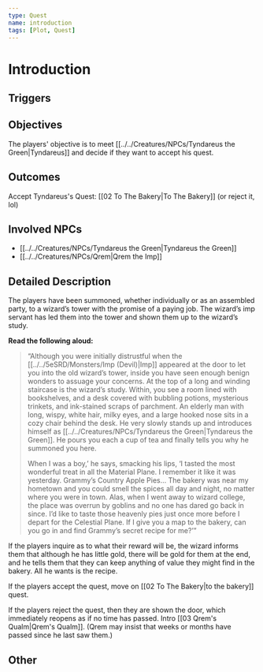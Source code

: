 ```yaml
---
type: Quest
name: introduction
tags: [Plot, Quest]
---
```


# Introduction

## Triggers

## Objectives
The players' objective is to meet [[../../Creatures/NPCs/Tyndareus the Green|Tyndareus]] and decide if they want to accept his quest. 

## Outcomes
Accept Tyndareus's Quest: [[02 To The Bakery|To The Bakery]]
(or reject it, lol) 

## Involved NPCs
- [[../../Creatures/NPCs/Tyndareus the Green|Tyndareus the Green]]
- [[../../Creatures/NPCs/Qrem|Qrem the Imp]] 

## Detailed Description
The players have been summoned, whether individually or as an assembled party, to a wizard’s tower with the promise of a paying job. The wizard’s imp servant has led them into the tower and shown them up to the wizard’s study. 

**Read the following aloud:**

> “Although you were initially distrustful when the [[../../5eSRD/Monsters/Imp (Devil)|Imp]] appeared at the door to let you into the old wizard’s tower, inside you have seen enough benign wonders to assuage your concerns. At the top of a long and winding staircase is the wizard’s study. Within, you see a room lined with bookshelves, and a desk covered with bubbling potions, mysterious trinkets, and ink-stained scraps of parchment. An elderly man with long, wispy, white hair, milky eyes, and a large hooked nose sits in a cozy chair behind the desk. He very slowly stands up and introduces himself as [[../../Creatures/NPCs/Tyndareus the Green|Tyndareus the Green]]. He pours you each a cup of tea and finally tells you why he summoned you here.
> 
> When I was a boy,’ he says, smacking his lips, ‘I tasted the most wonderful treat in all the Material Plane. I remember it like it was yesterday. Grammy’s Country Apple Pies… The bakery was near my hometown and you could smell the spices all day and night, no matter where you were in town. Alas, when I went away to wizard college, the place was overrun by goblins and no one has dared go back in since. I’d like to taste those heavenly pies just once more before I depart for the Celestial Plane. If I give you a map to the bakery, can you go in and find Grammy’s secret recipe for me?’”

If the players inquire as to what their reward will be, the wizard informs them that although he has little gold, there will be gold for them at the end, and he tells them that they can keep anything of value they might find in the bakery.  All he wants is the recipe. 

If the players accept the quest, move on [[02 To The Bakery|to the bakery]] quest. 

If the players reject the quest, then they are shown the door, which immediately reopens as if no time has passed. Intro [[03 Qrem's Qualm|Qrem's Qualm]]. (Qrem may insist that weeks or months have passed since he last saw them.)

## Other